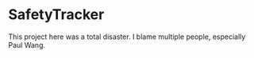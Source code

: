 SafetyTracker
=============
This project here was a total disaster. I blame multiple people, especially Paul Wang. 
